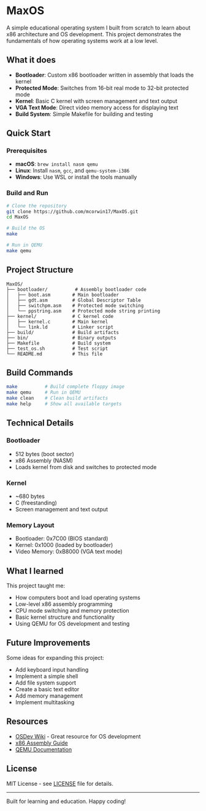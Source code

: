 # MaxOS

A simple educational operating system I built from scratch to learn about x86 architecture and OS development. This project demonstrates the fundamentals of how operating systems work at a low level.

## What it does

- **Bootloader**: Custom x86 bootloader written in assembly that loads the kernel
- **Protected Mode**: Switches from 16-bit real mode to 32-bit protected mode
- **Kernel**: Basic C kernel with screen management and text output
- **VGA Text Mode**: Direct video memory access for displaying text
- **Build System**: Simple Makefile for building and testing

## Quick Start

### Prerequisites

- **macOS**: `brew install nasm qemu`
- **Linux**: Install `nasm`, `gcc`, and `qemu-system-i386`
- **Windows**: Use WSL or install the tools manually

### Build and Run

```bash
# Clone the repository
git clone https://github.com/mcorwin17/MaxOS.git
cd MaxOS

# Build the OS
make

# Run in QEMU
make qemu
```

## Project Structure

```
MaxOS/
├── bootloader/          # Assembly bootloader code
│   ├── boot.asm        # Main bootloader
│   ├── gdt.asm         # Global Descriptor Table
│   ├── switchpm.asm    # Protected mode switching
│   └── ppstring.asm    # Protected mode string printing
├── kernel/             # C kernel code
│   ├── kernel.c        # Main kernel
│   └── link.ld         # Linker script
├── build/              # Build artifacts
├── bin/                # Binary outputs
├── Makefile            # Build system
├── test_os.sh          # Test script
└── README.md           # This file
```

## Build Commands

```bash
make          # Build complete floppy image
make qemu     # Run in QEMU
make clean    # Clean build artifacts
make help     # Show all available targets
```

## Technical Details

### Bootloader
- 512 bytes (boot sector)
- x86 Assembly (NASM)
- Loads kernel from disk and switches to protected mode

### Kernel
- ~680 bytes
- C (freestanding)
- Screen management and text output

### Memory Layout
- Bootloader: 0x7C00 (BIOS standard)
- Kernel: 0x1000 (loaded by bootloader)
- Video Memory: 0xB8000 (VGA text mode)

## What I learned

This project taught me:
- How computers boot and load operating systems
- Low-level x86 assembly programming
- CPU mode switching and memory protection
- Basic kernel structure and functionality
- Using QEMU for OS development and testing

## Future Improvements

Some ideas for expanding this project:
- Add keyboard input handling
- Implement a simple shell
- Add file system support
- Create a basic text editor
- Add memory management
- Implement multitasking

## Resources

- [OSDev Wiki](https://wiki.osdev.org/) - Great resource for OS development
- [x86 Assembly Guide](https://www.cs.virginia.edu/~evans/cs216/guides/x86.html)
- [QEMU Documentation](https://qemu.readthedocs.io/)

## License

MIT License - see [LICENSE](LICENSE) file for details.

---

Built for learning and education. Happy coding!

